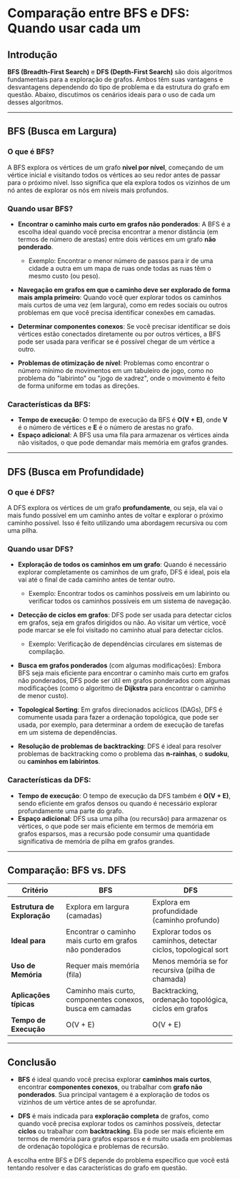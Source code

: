 # Comparação entre BFS e DFS: Quando usar cada um

## Introdução

**BFS (Breadth-First Search)** e **DFS (Depth-First Search)** são dois algoritmos fundamentais para a exploração de grafos. Ambos têm suas vantagens e desvantagens dependendo do tipo de problema e da estrutura do grafo em questão. Abaixo, discutimos os cenários ideais para o uso de cada um desses algoritmos.

---

## BFS (Busca em Largura)

### O que é BFS?

A BFS explora os vértices de um grafo **nivel por nível**, começando de um vértice inicial e visitando todos os vértices ao seu redor antes de passar para o próximo nível. Isso significa que ela explora todos os vizinhos de um nó antes de explorar os nós em níveis mais profundos.

### Quando usar BFS?

- **Encontrar o caminho mais curto em grafos não ponderados**: A BFS é a escolha ideal quando você precisa encontrar a menor distância (em termos de número de arestas) entre dois vértices em um grafo **não ponderado**.
  - Exemplo: Encontrar o menor número de passos para ir de uma cidade a outra em um mapa de ruas onde todas as ruas têm o mesmo custo (ou peso).
  
- **Navegação em grafos em que o caminho deve ser explorado de forma mais ampla primeiro**: Quando você quer explorar todos os caminhos mais curtos de uma vez (em largura), como em redes sociais ou outros problemas em que você precisa identificar conexões em camadas.
  
- **Determinar componentes conexos**: Se você precisar identificar se dois vértices estão conectados diretamente ou por outros vértices, a BFS pode ser usada para verificar se é possível chegar de um vértice a outro.

- **Problemas de otimização de nível**: Problemas como encontrar o número mínimo de movimentos em um tabuleiro de jogo, como no problema do "labirinto" ou "jogo de xadrez", onde o movimento é feito de forma uniforme em todas as direções.

### Características da BFS:

- **Tempo de execução**: O tempo de execução da BFS é **O(V + E)**, onde **V** é o número de vértices e **E** é o número de arestas no grafo.
- **Espaço adicional**: A BFS usa uma fila para armazenar os vértices ainda não visitados, o que pode demandar mais memória em grafos grandes.
  
---

## DFS (Busca em Profundidade)

### O que é DFS?

A DFS explora os vértices de um grafo **profundamente**, ou seja, ela vai o mais fundo possível em um caminho antes de voltar e explorar o próximo caminho possível. Isso é feito utilizando uma abordagem recursiva ou com uma pilha.

### Quando usar DFS?

- **Exploração de todos os caminhos em um grafo**: Quando é necessário explorar completamente os caminhos de um grafo, DFS é ideal, pois ela vai até o final de cada caminho antes de tentar outro.
  - Exemplo: Encontrar todos os caminhos possíveis em um labirinto ou verificar todos os caminhos possíveis em um sistema de navegação.

- **Detecção de ciclos em grafos**: DFS pode ser usada para detectar ciclos em grafos, seja em grafos dirigidos ou não. Ao visitar um vértice, você pode marcar se ele foi visitado no caminho atual para detectar ciclos.
  - Exemplo: Verificação de dependências circulares em sistemas de compilação.

- **Busca em grafos ponderados** (com algumas modificações): Embora BFS seja mais eficiente para encontrar o caminho mais curto em grafos não ponderados, DFS pode ser útil em grafos ponderados com algumas modificações (como o algoritmo de **Dijkstra** para encontrar o caminho de menor custo).

- **Topological Sorting**: Em grafos direcionados acíclicos (DAGs), DFS é comumente usada para fazer a ordenação topológica, que pode ser usada, por exemplo, para determinar a ordem de execução de tarefas em um sistema de dependências.

- **Resolução de problemas de backtracking**: DFS é ideal para resolver problemas de backtracking como o problema das **n-rainhas**, o **sudoku**, ou **caminhos em labirintos**.

### Características da DFS:

- **Tempo de execução**: O tempo de execução da DFS também é **O(V + E)**, sendo eficiente em grafos densos ou quando é necessário explorar profundamente uma parte do grafo.
- **Espaço adicional**: DFS usa uma pilha (ou recursão) para armazenar os vértices, o que pode ser mais eficiente em termos de memória em grafos esparsos, mas a recursão pode consumir uma quantidade significativa de memória de pilha em grafos grandes.

---

## Comparação: BFS vs. DFS

| Critério                | **BFS**                                   | **DFS**                                   |
|-------------------------|-------------------------------------------|-------------------------------------------|
| **Estrutura de Exploração** | Explora em largura (camadas)             | Explora em profundidade (caminho profundo)|
| **Ideal para**          | Encontrar o caminho mais curto em grafos não ponderados | Explorar todos os caminhos, detectar ciclos, topological sort |
| **Uso de Memória**      | Requer mais memória (fila)               | Menos memória se for recursiva (pilha de chamada) |
| **Aplicações típicas**  | Caminho mais curto, componentes conexos, busca em camadas | Backtracking, ordenação topológica, ciclos em grafos |
| **Tempo de Execução**   | O(V + E)                                  | O(V + E)                                  |

---

## Conclusão

- **BFS** é ideal quando você precisa explorar **caminhos mais curtos**, encontrar **componentes conexos**, ou trabalhar com **grafo não ponderados**. Sua principal vantagem é a exploração de todos os vizinhos de um vértice antes de se aprofundar.
  
- **DFS** é mais indicada para **exploração completa** de grafos, como quando você precisa explorar todos os caminhos possíveis, detectar **ciclos** ou trabalhar com **backtracking**. Ela pode ser mais eficiente em termos de memória para grafos esparsos e é muito usada em problemas de ordenação topológica e problemas de recursão.

A escolha entre BFS e DFS depende do problema específico que você está tentando resolver e das características do grafo em questão.
